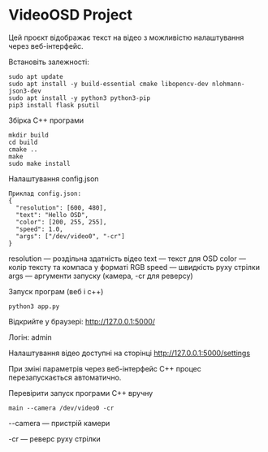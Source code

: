 # VideoOSD Project

Цей проєкт відображає текст на відео з можливістю налаштування через веб-інтерфейс.

Встановіть залежності:

```
sudo apt update
sudo apt install -y build-essential cmake libopencv-dev nlohmann-json3-dev
sudo apt install -y python3 python3-pip
pip3 install flask psutil
```

Збірка C++ програми

```
mkdir build
cd build
cmake ..
make
sudo make install
```

Налаштування config.json

```
Приклад config.json:
{
  "resolution": [600, 480],
  "text": "Hello OSD",
  "color": [200, 255, 255],
  "speed": 1.0,
  "args": ["/dev/video0", "-cr"]
}
```

resolution — роздільна здатність відео
text — текст для OSD
color — колір тексту та компаса у форматі RGB
speed — швидкість руху стрілки
args — аргументи запуску (камера, -cr для реверсу)

Запуск програм (веб і с++)
```
python3 app.py
```

Відкрийте у браузері: http://127.0.0.1:5000/

Логін: admin

Налаштування відео доступні на сторінці http://127.0.0.1:5000/settings

При зміні параметрів через веб-інтерфейс C++ процес перезапускається автоматично.


Перевірити запуск програми C++ вручну
```
main --camera /dev/video0 -cr
```

--camera — пристрій камери

-cr — реверс руху стрілки
